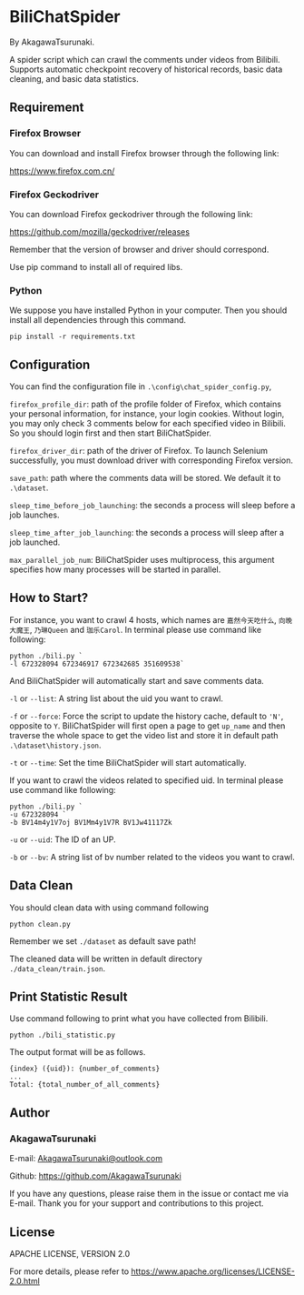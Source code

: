 # BiliChatSpider 
By AkagawaTsurunaki.

A spider script which can crawl the comments under videos from Bilibili. 
Supports automatic checkpoint recovery of historical records, basic data cleaning, and basic data statistics.

## Requirement


### Firefox Browser

You can download and install Firefox browser through the following link:

https://www.firefox.com.cn/

### Firefox Geckodriver

You can download Firefox geckodriver through the following link:

https://github.com/mozilla/geckodriver/releases

Remember that the version of browser and driver should correspond.

Use pip command to install all of required libs.

### Python

We suppose you have installed Python in your computer. 
Then you should install all dependencies through this command.

```shell
pip install -r requirements.txt
```
## Configuration

You can find the configuration file in `.\config\chat_spider_config.py`,

`firefox_profile_dir`: path of the profile folder of Firefox, 
which contains your personal information, 
for instance, your login cookies. 
Without login, you may only check 3 comments below for each specified video in Bilibili. 
So you should login first and then start BiliChatSpider.

`firefox_driver_dir`: path of the driver of Firefox. 
To launch Selenium successfully, 
you must download driver with corresponding Firefox version. 

`save_path`: path where the comments data will be stored. We default it to `.\dataset`.

`sleep_time_before_job_launching`: the seconds a process will sleep before a job launches.

`sleep_time_after_job_launching`: the seconds a process will sleep after a job launched. 

`max_parallel_job_num`: BiliChatSpider uses multiprocess, 
this argument specifies how many processes will be started in parallel.

## How to Start?

For instance, you want to crawl 4 hosts, which names are `嘉然今天吃什么`, `向晚大魔王`, `乃琳Queen` and `珈乐Carol`.
In terminal please use command like following:
```shell
python ./bili.py `
-l 672328094 672346917 672342685 351609538`
```

And BiliChatSpider will automatically start and save comments data.

`-l` or `--list`: A string list about the uid you want to crawl.

`-f` or `--force`: Force the script to update the history cache, default to `'N'`, opposite to `Y`.
BiliChatSpider will first open a page to get `up_name` 
and then traverse the whole space to get the video list and store it in default path `.\dataset\history.json`. 

`-t` or `--time`: Set the time BiliChatSpider will start automatically.

If you want to crawl the videos related to specified uid. 
In terminal please use command like following:

```shell
python ./bili.py `
-u 672328094 `
-b BV14m4y1V7oj BV1Mm4y1V7R BV1Jw41117Zk
```

`-u` or `--uid`: The ID of an UP.

`-b` or `--bv`: A string list of bv number related to the videos you want to crawl.

## Data Clean

You should clean data with using command following
```shell
python clean.py
```
Remember we set `./dataset` as default save path!

The cleaned data will be written in default directory
`./data_clean/train.json`.

## Print Statistic Result
Use command following to print what you have collected from Bilibili.
```shell
python ./bili_statistic.py
```

The output format will be as follows.
```
{index} ({uid}): {number_of_comments}
...
Total: {total_number_of_all_comments}
```

## Author
### AkagawaTsurunaki 

E-mail: <a>AkagawaTsurunaki@outlook.com</a>

Github: <a>https://github.com/AkagawaTsurunaki </a>

If you have any questions, please raise them in the issue or contact me via E-mail.
Thank you for your support and contributions to this project.
## License
APACHE LICENSE, VERSION 2.0

For more details, please refer to https://www.apache.org/licenses/LICENSE-2.0.html